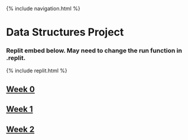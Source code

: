 {% include navigation.html %}

# Data Structures Project

### Replit embed below. May need to change the run function in .replit.

{% include replit.html %}

## <a href="https://ad1616.github.io/ADtri3python/week0">Week 0</a>
## <a href="https://ad1616.github.io/ADtri3python/week1">Week 1</a>
## <a href="https://ad1616.github.io/ADtri3python/week2">Week 2</a>
